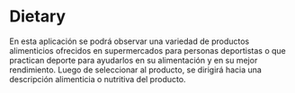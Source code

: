# Dietary
En esta aplicación se podrá observar una variedad de productos  alimenticios ofrecidos en supermercados para personas deportistas o que practican deporte para   ayudarlos en su alimentación y en su mejor rendimiento. Luego de seleccionar al producto, se   dirigirá hacia una descripción alimenticia o nutritiva del producto.
